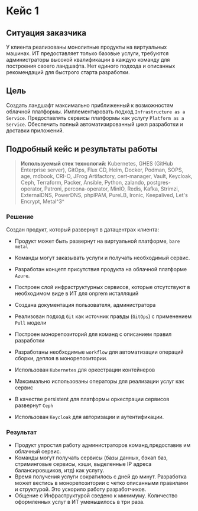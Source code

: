 # Кейс 1

## Ситуация заказчика
У клиента реализованы монолитные продукты на виртуальных машинах. ИТ предоставляет только базовые услуги, требуются администраторы высокой квалификации в каждую команду для построения своего ландшафта. Нет единого подхода и описанных рекомендаций для быстрого старта разработки.

## Цель
Создать ландшафт максимально приближенный к возможностям облачной платформы. Имплементировать подход `Infrastructure as a Service`. Предоставлять сервисы платформы как услугу `Platform as a Service`. Обеспечить полный автоматизированный цикл разработки и доставки приложений.

## Подробный кейс и результаты работы

> **Используемый стек технологий**: Kubernetes, GHES (GitHub Enterprise
> server), GitOps, Flux CD, Helm, Docker, Podman, SOPS, age, mdbook,
> CRI-O, JFrog Artifactory, cert-manager, Vault, Keycloak, Ceph,
> Terraform, Packer, Ansible, Python, zalando, postgres-operator,
> Patroni, percona-operator, MinIO, Redis, Kafka, Strimzi, ExternalDNS,
> PowerDNS, phpIPAM, PureLB, Ironic, Keepalived, Let's Encrypt, Metal^3^

### Решение

Создан продукт, который развернут в датацентрах клиента:

-   Продукт может быть развернут на виртуальной платформе, `bare metal`

-   Команды могут заказывать услуги и получать необходимый сервис.

-   Разработан концепт присутствия продукта на облачной платформе `Azure`.

-   Построен слой инфраструктурных сервисов, которые отсутствуют в
    необходимом виде в ИТ для onprem исталляций

-   Создана документация пользователя, администратора

-   Реализован подход `Git` как источник правды (`GitOps`) с применением
    `Pull` модели

-   Построен монорепозиторий для команд с описанием правил разработки

-   Разработаны необходимые `workflow` для автоматизации операций сборки,
    деплоя в монорепозитории.

-   Использован `Kubernetes` для оркестрации контейнеров

-   Максимально использованы операторы для реализации услуг как сервис

-   В качестве persistent для платформы оркестрации сервисов развернут
    `Ceph`

-   Использован `Keycloak` для авторизации и аутентификации.

### Результат
- Продукт упростил работу администраторов команд,предоставив им облачный сервис.
- Команды могут получать сервисы (базы данных, бэкап баз, стриминговые сервисы, кэши, выделенные IP адреса балансировщиков, итд) как услугу.
- Время получения услуги сократилось с дней до минут. Разработка может вестись в монорепозитории с четко описанными правилами и структурой. Это ускорило работу разработчиков.
- Общение с Инфраструктурой сведено к минимуму. Количество оформленных услуг в ИТ уменьшилось в три раза.
